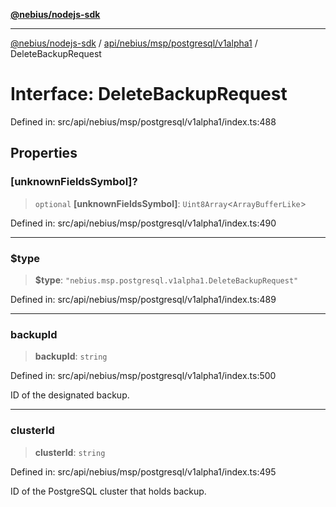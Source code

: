 [**@nebius/nodejs-sdk**](../../../../../../README.md)

---

[@nebius/nodejs-sdk](../../../../../../README.md) / [api/nebius/msp/postgresql/v1alpha1](../README.md) / DeleteBackupRequest

# Interface: DeleteBackupRequest

Defined in: src/api/nebius/msp/postgresql/v1alpha1/index.ts:488

## Properties

### \[unknownFieldsSymbol\]?

> `optional` **\[unknownFieldsSymbol\]**: `Uint8Array`\<`ArrayBufferLike`\>

Defined in: src/api/nebius/msp/postgresql/v1alpha1/index.ts:490

---

### $type

> **$type**: `"nebius.msp.postgresql.v1alpha1.DeleteBackupRequest"`

Defined in: src/api/nebius/msp/postgresql/v1alpha1/index.ts:489

---

### backupId

> **backupId**: `string`

Defined in: src/api/nebius/msp/postgresql/v1alpha1/index.ts:500

ID of the designated backup.

---

### clusterId

> **clusterId**: `string`

Defined in: src/api/nebius/msp/postgresql/v1alpha1/index.ts:495

ID of the PostgreSQL cluster that holds backup.
